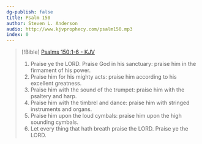 ```yaml
---
dg-publish: false
title: Psalm 150
author: Steven L. Anderson
audio: http://www.kjvprophecy.com/psalm150.mp3
index: 0
---
```


> [!Bible] [Psalms 150:1-6 - KJV](https://bible-api.com/Psalm+150:1-6?translation=kjv)
> 1. Praise ye the LORD. Praise God in his sanctuary: praise him in the firmament of his power.
> 2. Praise him for his mighty acts: praise him according to his excellent greatness.
> 3. Praise him with the sound of the trumpet: praise him with the psaltery and harp.
> 4. Praise him with the timbrel and dance: praise him with stringed instruments and organs.
> 5. Praise him upon the loud cymbals: praise him upon the high sounding cymbals.
> 6. Let every thing that hath breath praise the LORD. Praise ye the LORD.
